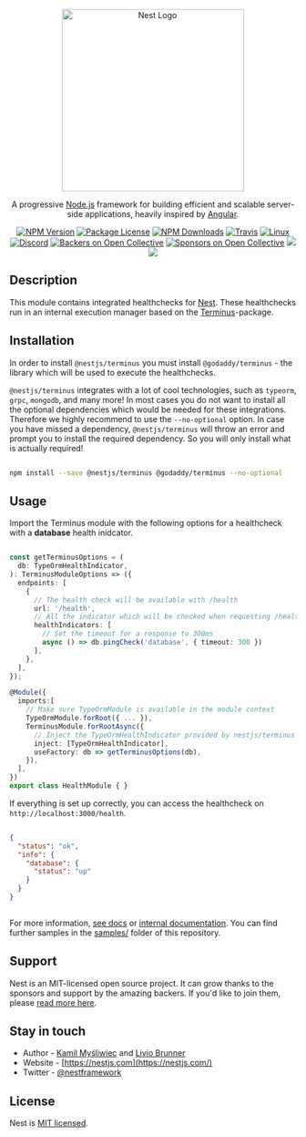 <p align="center">
  <a href="http://nestjs.com/" target="blank"><img src="https://nestjs.com/img/logo_text.svg" width="320" alt="Nest Logo" /></a>
</p>

[travis-image]: https://api.travis-ci.org/nestjs/nest.svg?branch=master
[travis-url]: https://travis-ci.org/nestjs/nest
[linux-image]: https://img.shields.io/travis/nestjs/nest/master.svg?label=linux
[linux-url]: https://travis-ci.org/nestjs/nest

  <p align="center">A progressive <a href="http://nodejs.org" target="blank">Node.js</a> framework for building efficient and scalable server-side applications, heavily inspired by <a href="https://angular.io" target="blank">Angular</a>.</p>
    <p align="center">
<a href="https://www.npmjs.com/package/@nestjs/terminus"><img src="https://img.shields.io/npm/v/@nestjs/terminus.svg" alt="NPM Version" /></a>
<a href="https://www.npmjs.com/package/@nestjs/terminus"><img src="https://img.shields.io/npm/l/@nestjs/terminus.svg" alt="Package License" /></a>
<a href="https://www.npmjs.com/package/@nestjs/terminus"><img src="https://img.shields.io/npm/dm/@nestjs/terminus.svg" alt="NPM Downloads" /></a>
<a href="https://travis-ci.org/nestjs/terminus"><img src="https://api.travis-ci.org/nestjs/terminus.svg?branch=master" alt="Travis" /></a>
<a href="https://travis-ci.org/nestjs/terminus"><img src="https://img.shields.io/travis/nestjs/terminus/master.svg?label=linux" alt="Linux" /></a>
<a href="https://discord.gg/G7Qnnhy" target="_blank"><img src="https://img.shields.io/badge/discord-online-brightgreen.svg" alt="Discord"/></a>
<a href="https://opencollective.com/nest#backer"><img src="https://opencollective.com/nest/backers/badge.svg" alt="Backers on Open Collective" /></a>
<a href="https://opencollective.com/nest#sponsor"><img src="https://opencollective.com/nest/sponsors/badge.svg" alt="Sponsors on Open Collective" /></a>
  <a href="https://paypal.me/kamilmysliwiec"><img src="https://img.shields.io/badge/Donate-PayPal-dc3d53.svg"/></a>
  <a href="https://twitter.com/nestframework"><img src="https://img.shields.io/twitter/follow/nestframework.svg?style=social&label=Follow"></a>
</p>
  <!--[![Backers on Open Collective](https://opencollective.com/nest/backers/badge.svg)](https://opencollective.com/nest#backer)
  [![Sponsors on Open Collective](https://opencollective.com/nest/sponsors/badge.svg)](https://opencollective.com/nest#sponsor)-->

## Description

This module contains integrated healthchecks for [Nest](https://github.com/nestjs/nest). These healthchecks run in an internal execution manager based on the [Terminus](https://github.com/godaddy/terminus)-package.

## Installation

In order to install `@nestjs/terminus` you must install `@godaddy/terminus` - the library which will be used
to execute the healthchecks.

`@nestjs/terminus` integrates with a lot of cool technologies, such as `typeorm`, `grpc`, `mongodb`, and many more!
In most cases you do not want to install all the optional dependencies which would be needed for these integrations.
Therefore we highly recommend to use the `--no-optional` option. In case you have missed a dependency, `@nestjs/terminus`
will throw an error and prompt you to install the required dependency. So you will only install what is actually required!

```bash

npm install --save @nestjs/terminus @godaddy/terminus --no-optional

```

## Usage

Import the Terminus module with the following options for a healthcheck with a **database** health inidcator.

```typescript

const getTerminusOptions = (
  db: TypeOrmHealthIndicator,
): TerminusModuleOptions => ({
  endpoints: [
    {
      // The health check will be available with /health
      url: '/health',
      // All the indicator which will be checked when requesting /health
      healthIndicators: [
        // Set the timeout for a response to 300ms
        async () => db.pingCheck('database', { timeout: 300 })
      ],
    },
  ],
});

@Module({
  imports:[
    // Make sure TypeOrmModule is available in the module context
    TypeOrmModule.forRoot({ ... }),
    TerminusModule.forRootAsync({
      // Inject the TypeOrmHealthIndicator provided by nestjs/terminus
      inject: [TypeOrmHealthIndicator],
      useFactory: db => getTerminusOptions(db),
    }),
  ],
})
export class HealthModule { }

```

If everything is set up correctly, you can access the healthcheck on `http://localhost:3000/health`.

```json

{
  "status": "ok",
  "info": {
    "database": {
      "status": "up"
    }
  }
}
    
```

For more information, [see docs](https://docs.nestjs.com/recipes/terminus) or [internal documentation](https://nestjs.github.io/terminus/). You can find further samples in the [samples/](https://github.com/nestjs/terminus/tree/master/sample) folder of this repository.

## Support

Nest is an MIT-licensed open source project. It can grow thanks to the sponsors and support by the amazing backers. If you'd like to join them, please [read more here](https://docs.nestjs.com/support).

## Stay in touch

* Author - [Kamil Myśliwiec](https://kamilmysliwiec.com) and [Livio Brunner](https://brunnerliv.io)
* Website - [https://nestjs.com](https://nestjs.com/)
* Twitter - [@nestframework](https://twitter.com/nestframework)

## License

Nest is [MIT licensed](LICENSE).
